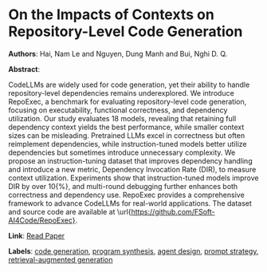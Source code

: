 # On the Impacts of Contexts on Repository-Level Code Generation

**Authors**: Hai, Nam Le  and      Nguyen, Dung Manh  and      Bui, Nghi D. Q.

**Abstract**:

CodeLLMs are widely used for code generation, yet their ability to handle repository-level dependencies remains underexplored. We introduce RepoExec, a benchmark for evaluating repository-level code generation, focusing on executability, functional correctness, and dependency utilization. Our study evaluates 18 models, revealing that retaining full dependency context yields the best performance, while smaller context sizes can be misleading. Pretrained LLMs excel in correctness but often reimplement dependencies, while instruction-tuned models better utilize dependencies but sometimes introduce unnecessary complexity. We propose an instruction-tuning dataset that improves dependency handling and introduce a new metric, Dependency Invocation Rate (DIR), to measure context utilization. Experiments show that instruction-tuned models improve DIR by over 10{\%}, and multi-round debugging further enhances both correctness and dependency use. RepoExec provides a comprehensive framework to advance CodeLLMs for real-world applications. The dataset and source code are available at \url{https://github.com/FSoft-AI4Code/RepoExec}.

**Link**: [Read Paper](https://aclanthology.org/2025.findings-naacl.82/)

**Labels**: [code generation](../../labels/code_generation.md), [program synthesis](../../labels/program_synthesis.md), [agent design](../../labels/agent_design.md), [prompt strategy](../../labels/prompt_strategy.md), [retrieval-augmented generation](../../labels/retrieval-augmented_generation.md)

